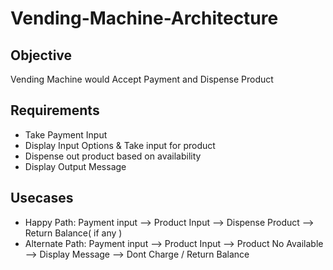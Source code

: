 # Vending-Machine-Architecture
## Objective
   Vending Machine would Accept Payment and Dispense Product
## Requirements
   - Take Payment Input
   - Display Input Options & Take input for product
   - Dispense out product based on availability
   - Display Output Message
## Usecases
   - Happy Path: Payment input --> Product Input --> Dispense Product --> Return Balance( if any )
   - Alternate Path: Payment input --> Product Input --> Product No Available --> Display Message --> Dont Charge / Return Balance  
